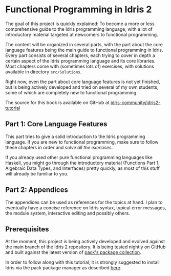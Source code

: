 # Functional Programming in Idris 2

The goal of this project is quickly explained: To become a more or less
comprehensive guide to the Idris programming language, with a lot of
introductory material targeted at newcomers to functional programming.

The content will be organized in several parts, with the part about the core
language features being the main guide to functional programming in Idris. Every
part consists of several chapters, each trying to cover in depth a certain
aspect of the Idris programming language and its core libraries. Most chapters
come with (sometimes lots of) exercises, with solutions available in directory
`src/Solutions`.

Right now, even the part about core language features is not yet finished, but
is being actively developed and tried on several of my own students, some of
which are completely new to functional programming.

The source for this book is available on GitHub at
[idris-community/idris2-tutorial](https://github.com/idris-community/idris2-tutorial)

## Part 1: Core Language Features

This part tries to give a solid introduction to the Idris programming language.
If you are new to functional programming, make sure to follow these chapters in
order and *solve all the exercises*.

If you already used other pure functional programming languages like Haskell,
you might go through the introductory material (Functions Part 1, Algebraic Data
Types, and Interfaces) pretty quickly, as most of this stuff will already be
familiar to you.

## Part 2: Appendices

The appendices can be used as references for the topics at hand. I plan to
eventually have a concise reference on Idris syntax, typical error messages, the
module system, interactive editing and possibly others.

## Prerequisites

At the moment, this project is being actively developed and evolved against the
main branch of the Idris 2 repository.  It is being tested nightly on GitHub and
built against the latest version of [pack's package
collection](https://github.com/stefan-hoeck/idris2-pack-db).

In order to follow along with this tutorial, it is strongly suggested to install
Idris via the pack package manager as described
[here](src/Appendices/Install.md).

